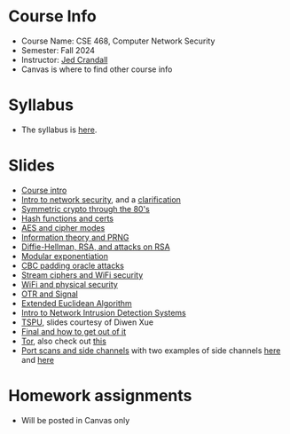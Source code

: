 

# Course Info

- Course Name: CSE 468, Computer Network Security
- Semester: Fall 2024
- Instructor: [Jed Crandall](https://jedcrandall.github.io)
- Canvas is where to find other course info

# Syllabus

- The syllabus is [here](https://jedcrandall.github.io/courses/cse468fall2024/syllabus.pdf).

# Slides

- [Course intro](courseintro.pdf)
- [Intro to network security](intronetsecurity.pdf), and a [clarification](clarificationinonoffpath.pdf)
- [Symmetric crypto through the 80's](symmetricryptothru80s.pdf)
- [Hash functions and certs](hashfunctionscerts.pdf)
- [AES and cipher modes](aesciphermodes.pdf)
- [Information theory and PRNG](informationtheoryprng.pdf)
- [Diffie-Hellman, RSA, and attacks on RSA](dhrsaandattacks.pdf)
- [Modular exponentiation](modularexp.pdf)
- [CBC padding oracle attacks](cbcpaddingoracle.pdf)
- [Stream ciphers and WiFi security](streamcipherswifi.pdf)
- [WiFi and physical security](wifisecurityandphysical.pdf)
- [OTR and Signal](otrandsignal.pdf)
- [Extended Euclidean Algorithm](euclideanalgo.pdf)
- [Intro to Network Intrusion Detection Systems](nidsintro.pdf)
- [TSPU](TSPU_IMC.pdf), slides courtesy of Diwen Xue
- [Final and how to get out of it](finalandgettingoutofit.pdf)
- [Tor](tor.pdf), also check out [this](https://fahrplan.events.ccc.de/congress/2023/fahrplan/events/12040.html)
- [Port scans and side channels](portscansidechannels.pdf) with two examples of side channels [here](security16_slides_cao.pdf) and [here](sec21_slides_tolley.pdf)

# Homework assignments

- Will be posted in Canvas only

